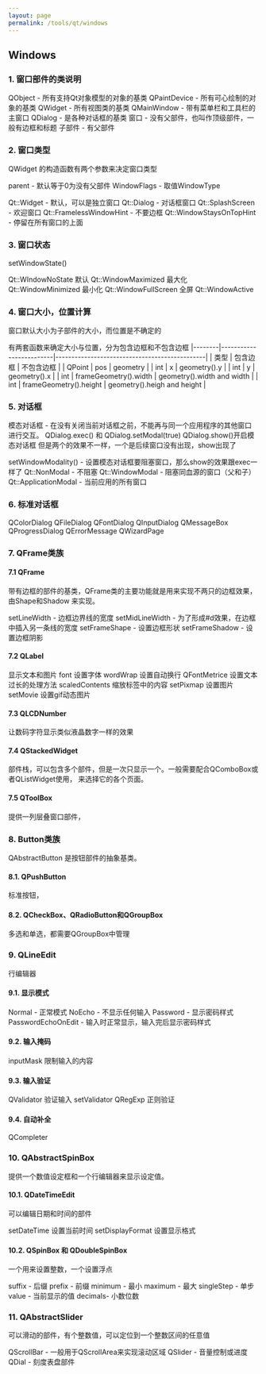 ```yaml
---
layout: page
permalink: /tools/qt/windows
---
```


## Windows

### 1. 窗口部件的类说明

QObject      - 所有支持Qt对象模型的对象的基类
QPaintDevice - 所有可心绘制的对象的基类
QWidget      - 所有视图类的基类
QMainWindow  - 带有菜单栏和工具栏的主窗口
QDialog      - 是各种对话框的基类
窗口         - 没有父部件，也叫作顶级部件，一般有边框和标题
子部件       - 有父部件

### 2. 窗口类型
QWidget 的构造函数有两个参数来决定窗口类型

parent      - 默认等于0为没有父部件
WindowFlags - 取值WindowType

Qt::Widget               - 默认，可以是独立窗口
Qt::Dialog               - 对话框窗口
Qt::SplashScreen         - 欢迎窗口
Qt::FramelessWindowHint  - 不要边框
Qt::WindowStaysOnTopHint - 停留在所有窗口的上面

### 3. 窗口状态
setWindowState()

Qt::WIndowNoState 默认
Qt::WindowMaximized 最大化
Qt::WindowMinimized 最小化
Qt::WindowFullScreen 全屏
Qt::WindowActive

### 4. 窗口大小，位置计算
窗口默认大小为子部件的大小，而位置是不确定的

有两套函数来确定大小与位置，分为包含边框和不包含边框
|--------|-------------------------|-----------------------------------------------|
| 类型   |  包含边框               |  不包含边框                                   |
| QPoint |  pos                    |  geometry                                     |
| int    |  x                      |  geometry().y                                 |
| int    |  y                      |  geometry().x                                 |
| int    |  frameGeometry().width  |  geometry().width and width                   |
| int    |  frameGeometry().height |  geometry().heigh and height                  |

### 5. 对话框
模态对话框 - 在没有关闭当前对话框之前，不能再与同一个应用程序的其他窗口进行交互。
            QDialog.exec() 和 QDialog.setModal(true) QDialog.show()开启模态对话框
            但是两个的效果不一样，一个是后续窗口没有出现，show出现了

setWindowModality() - 设置模态对话框要阻塞窗口，那么show的效果跟exec一样了
    Qt::NonModal  -  不阻塞
    Qt::WindowModal - 阻塞同血源的窗口（父和子）
    Qt::ApplicationModal - 当前应用的所有窗口


### 6. 标准对话框
QColorDialog
QFileDialog
QFontDialog
QInputDialog
QMessageBox
QProgressDialog
QErrorMessage
QWizardPage

### 7. QFrame类族
#### 7.1 QFrame
带有边框的部件的基类，QFrame类的主要功能就是用来实现不两只的边框效果，由Shape和Shadow
来实现。

setLineWidth  - 边框边界线的宽度
setMidLineWidth - 为了形成#d效果，在边框中插入另一条线的宽度
setFrameShape - 设置边框形状
setFrameShadow - 设置边框阴影

#### 7.2 QLabel
显示文本和图片
font 设置字体
wordWrap 设置自动换行
QFontMetrice 设置文本过长的处理方法
scaledContents 缩放标签中的内容
setPixmap 设置图片
setMovie 设置gif动态图片


#### 7.3 QLCDNumber
让数码字符显示类似液晶数字一样的效果

#### 7.4 QStackedWidget
部件栈，可以包含多个部件，但是一次只显示一个。一般需要配合QComboBox或者QListWidget使用，
来选择它的各个页面。

#### 7.5 QToolBox
提供一列层叠窗口部件，

### 8. Button类族
QAbstractButton 是按钮部件的抽象基类。

#### 8.1. QPushButton
标准按钮， 

#### 8.2. QCheckBox、QRadioButton和QGroupBox
多选和单选，都需要QGroupBox中管理

### 9. QLineEdit
行编辑器

#### 9.1. 显示模式
Normal - 正常模式
NoEcho - 不显示任何输入
Password - 显示密码样式
PasswordEchoOnEdit - 输入时正常显示，输入完后显示密码样式

#### 9.2. 输入掩码
inputMask 限制输入的内容

#### 9.3. 输入验证
QValidator 验证输入
setValidator
QRegExp 正则验证

#### 9.4. 自动补全
QCompleter

### 10. QAbstractSpinBox
提供一个数值设定框和一个行编辑器来显示设定值。

#### 10.1. QDateTimeEdit
可以编辑日期和时间的部件

setDateTime  设置当前时间
setDisplayFormat 设置显示格式


#### 10.2. QSpinBox 和 QDoubleSpinBox
一个用来设置整数，一个设置浮点

suffix  -  后缀
prefix  -  前缀
minimum -  最小
maximum -  最大
singleStep - 单步
value   -  当前显示的值 
decimals-  小数位数

### 11. QAbstractSlider
可以滑动的部件，有个整数值，可以定位到一个整数区间的任意值 

QScrollBar - 一般用于QScrollArea来实现滚动区域
QSlider    - 音量控制或进度
QDial      - 刻度表盘部件
